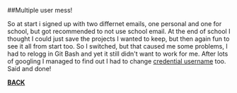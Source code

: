 ##Multiple user mess!

So at start i signed up with two differnet emails, one personal and one for school, but got recommended to not use school email. 
At the end of school I thought I could just save the projects I wanted to keep, but then again fun to see it all from start too. 
So I switched, but that caused me some problems, I had to relogg in Git Bash and yet it still didn't want to work for me. After lots of 
googling I managed to find out I had to change [credential username](https://stackoverflow.com/questions/47465644/github-remote-permission-denied
) too. Said and done! 

[**BACK**](/uppgift1.md)
